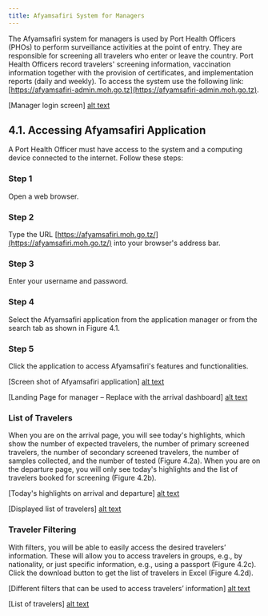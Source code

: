 ```yaml
---
title: Afyamsafiri System for Managers
---
```

The Afyamsafiri system for managers is used by Port Health Officers (PHOs) to perform surveillance activities at the point of entry. They are responsible for screening all travelers who enter or leave the country. Port Health Officers record travelers' screening information, vaccination information together with the provision of certificates, and implementation reports (daily and weekly). To access the system use the following link: [https://afyamsafiri-admin.moh.go.tz](https://afyamsafiri-admin.moh.go.tz).

[Manager login screen]
[alt text](../../static/img/Picture10.png)

## 4.1. Accessing Afyamsafiri Application

A Port Health Officer must have access to the system and a computing device connected to the internet. Follow these steps:

### Step 1
Open a web browser.

### Step 2
Type the URL [https://afyamsafiri.moh.go.tz/](https://afyamsafiri.moh.go.tz/) into your browser's address bar.

### Step 3
Enter your username and password.

### Step 4
Select the Afyamsafiri application from the application manager or from the search tab as shown in Figure 4.1.

### Step 5
Click the application to access Afyamsafiri's features and functionalities.

[Screen shot of Afyamsafiri application]
[alt text](../../static/img/Picture11.png)

[Landing Page for manager – Replace with the arrival dashboard]
[alt text](../../static/img/Picture12.png)

### List of Travelers

When you are on the arrival page, you will see today's highlights, which show the number of expected travelers, the number of primary screened travelers, the number of secondary screened travelers, the number of samples collected, and the number of tested (Figure 4.2a). When you are on the departure page, you will only see today's highlights and the list of travelers booked for screening (Figure 4.2b).

[Today's highlights on arrival and departure]
[alt text](../../static/img/Picture13.png)

[Displayed list of travelers]
[alt text](../../static/img/Picture14.png)

### Traveler Filtering

With filters, you will be able to easily access the desired travelers’ information. These will allow you to access travelers in groups, e.g., by nationality, or just specific information, e.g., using a passport (Figure 4.2c). Click the download button to get the list of travelers in Excel (Figure 4.2d).

[Different filters that can be used to access travelers’ information]
[alt text](../../static/img/Picture15.png)

[List of travelers]
[alt text](../../static/img/Picture16.png)
